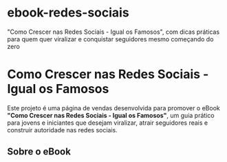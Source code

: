 # ebook-redes-sociais
 "Como Crescer nas Redes Sociais - Igual os Famosos", com dicas práticas para quem quer viralizar e conquistar seguidores mesmo começando do zero
# Como Crescer nas Redes Sociais - Igual os Famosos
Este projeto é uma página de vendas desenvolvida para promover o eBook **"Como Crescer nas Redes Sociais - Igual os Famosos"**, um guia prático para jovens e iniciantes que desejam viralizar, atrair seguidores reais e construir autoridade nas redes sociais.
## Sobre o eBook
